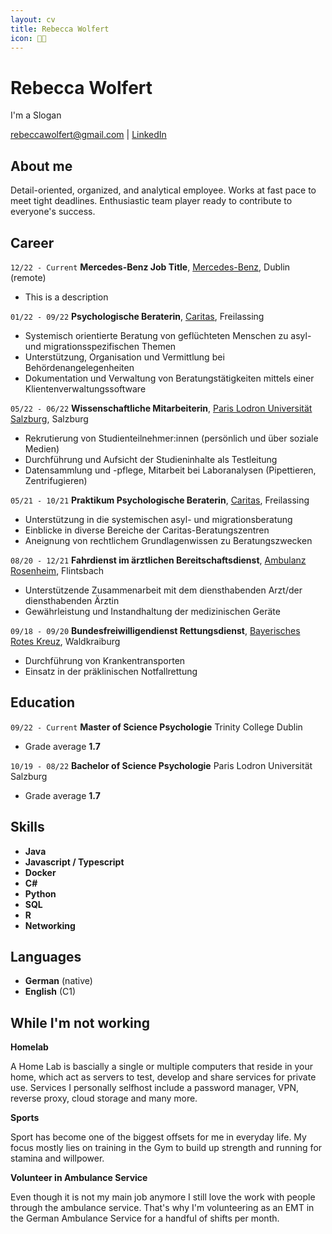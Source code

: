 ```yaml
---
layout: cv
title: Rebecca Wolfert
icon: 👨‍👋
---
```

# Rebecca Wolfert
I'm a Slogan

<div id="webaddress">
<a href="mailto:rebeccawolfert@gmail.com" target="_blank">rebeccawolfert@gmail.com</a>
| <a href="https://www.linkedin.com/in/rebecca-wolfert/" target="_blank">LinkedIn</a>
</div>


## About me

Detail-oriented, organized, and analytical employee. Works at fast pace to meet tight deadlines. Enthusiastic team player ready to contribute to everyone's success.

## Career

`12/22 - Current`
__Mercedes-Benz Job Title__,
<a href="https://www.linkedin.com/company/mercedes-benz_ag/" target="_blank">Mercedes-Benz</a>, Dublin (remote)

- This is a description

<p class="paragraph"></p>

`01/22 - 09/22`
__Psychologische Beraterin__, <a href="https://www.linkedin.com/company/caritas/" target="_blank">Caritas</a>, Freilassing

- Systemisch orientierte Beratung von geflüchteten Menschen zu asyl- und migrationsspezifischen Themen
- Unterstützung, Organisation und Vermittlung bei Behördenangelegenheiten
- Dokumentation und Verwaltung von Beratungstätigkeiten mittels einer Klientenverwaltungssoftware

<p class="paragraph"></p>

`05/22 - 06/22`
__Wissenschaftliche Mitarbeiterin__, <a href="https://www.linkedin.com/school/paris-lodron-universitaet-salzburg/" target="_blank">Paris Lodron Universität Salzburg</a>, Salzburg

- Rekrutierung von Studienteilnehmer:innen (persönlich und über soziale Medien)
- Durchführung und Aufsicht der Studieninhalte als Testleitung
- Datensammlung und -pflege, Mitarbeit bei Laboranalysen (Pipettieren, Zentrifugieren)

<p class="paragraph"></p>


`05/21 - 10/21`
__Praktikum Psychologische Beraterin__, <a href="https://www.linkedin.com/company/caritas/" target="_blank">Caritas</a>, Freilassing

- Unterstützung in die systemischen asyl- und migrationsberatung
- Einblicke in diverse Bereiche der Caritas-Beratungszentren
- Aneignung von rechtlichem Grundlagenwissen zu Beratungszwecken

<p class="paragraph"></p>


`08/20 - 12/21`
__Fahrdienst im ärztlichen Bereitschaftsdienst__, <a href="https://www.linkedin.com/company/ambulanz-rosenheim-gmbh/" target="_blank">Ambulanz Rosenheim</a>, Flintsbach

- Unterstützende Zusammenarbeit mit dem diensthabenden Arzt/der diensthabenden Ärztin
- Gewährleistung und Instandhaltung der medizinischen Geräte

<p class="paragraph"></p>

`09/18 - 09/20`
__Bundesfreiwilligendienst Rettungsdienst__, <a href="https://www.linkedin.com/company/brk-bayerisches-rotes-kreuz/" target="_blank">Bayerisches Rotes Kreuz</a>, Waldkraiburg

- Durchführung von Krankentransporten
- Einsatz in der präklinischen Notfallrettung

<p class="paragraph"></p>


## Education

`09/22 - Current`
__Master of Science Psychologie__ Trinity College Dublin

- Grade average __1.7__ 

<p class="paragraph"></p>

`10/19 - 08/22`
__Bachelor of Science Psychologie__ Paris Lodron Universität Salzburg

- Grade average __1.7__ 

<p class="paragraph"></p>


<h2 class="pageBreak">Skills</h2>

<ul class="skills">
<li class="item"><strong>Java</strong></li>
<li class="item"><strong>Javascript / Typescript</strong></li>
<li class="item"><strong>Docker</strong></li>
<li class="item"><strong>C#</strong></li>
<li class="item"><strong>Python</strong></li>
<li class="item"><strong>SQL</strong></li>
<li class="item"><strong>R</strong></li>
<li class="item"><strong>Networking</strong></li>
</ul>


## Languages

<ul class="skills">
<li class="item"><strong>German</strong> (native)</li>
<li class="item"><strong>English</strong> (C1)</li>
</ul>

## While I'm not working

__Homelab__

A Home Lab is bascially a single or multiple computers that reside in your home, which act as servers to test, develop and share services for private use. Services I personally selfhost include a password manager, VPN, reverse proxy, cloud storage and many more.

<p class="paragraph"></p>

__Sports__

Sport has become one of the biggest offsets for me in everyday life. My focus mostly lies on training in the Gym to build up strength and running for stamina and willpower.

<p class="paragraph"></p>

__Volunteer in Ambulance Service__

Even though it is not my main job anymore I still love the work with people through the ambulance service. That's why I'm volunteering as an EMT in the German Ambulance Service for a handful of shifts per month.
